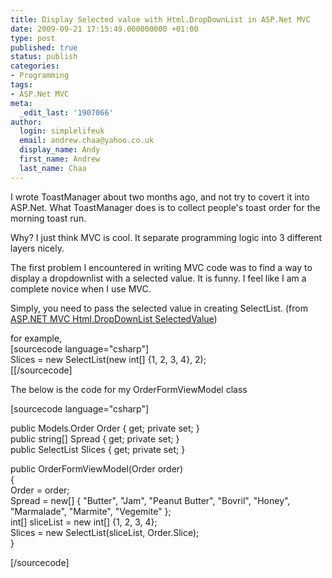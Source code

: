 ```yaml
---
title: Display Selected value with Html.DropDownList in ASP.Net MVC
date: 2009-09-21 17:15:49.000000000 +01:00
type: post
published: true
status: publish
categories:
- Programming
tags:
- ASP.Net MVC
meta:
  _edit_last: '1907066'
author:
  login: simplelifeuk
  email: andrew.chaa@yahoo.co.uk
  display_name: Andy
  first_name: Andrew
  last_name: Chaa
---
```

<p>I wrote ToastManager about two months ago, and not try to covert it into ASP.Net. What ToastManager does is to collect people's toast order for the morning toast run.</p>
<p>Why? I just think MVC is cool. It separate programming logic into 3 different layers nicely.</p>
<p>The first problem I encountered in writing MVC code was to find a way to display a dropdownlist with a selected value. It is funny. I feel like I am a complete novice when I use MVC.</p>
<p>Simply, you need to pass the selected value in creating SelectList. (from <a href="http://stackoverflow.com/questions/624828/asp-net-mvc-html-dropdownlist-selectedvalue">ASP.NET MVC Html.DropDownList SelectedValue</a>) </p>
<p>for example,<br />
[sourcecode language="csharp"]<br />
    Slices = new SelectList(new int[] {1, 2, 3, 4}, 2);<br />
[[/sourcecode]</p>
<p>The below is the code for my OrderFormViewModel class</p>
<p>[sourcecode language="csharp"]</p>
<p>public Models.Order Order { get; private set; }<br />
public string[] Spread { get; private set; }<br />
public SelectList Slices { get; private set; }</p>
<p>public OrderFormViewModel(Order order)<br />
{<br />
    Order = order;<br />
    Spread = new[] { &quot;Butter&quot;, &quot;Jam&quot;, &quot;Peanut Butter&quot;, &quot;Bovril&quot;, &quot;Honey&quot;, &quot;Marmalade&quot;, &quot;Marmite&quot;, &quot;Vegemite&quot; };<br />
    int[] sliceList = new int[] {1, 2, 3, 4};<br />
    Slices = new SelectList(sliceList, Order.Slice);<br />
}</p>
<p>[/sourcecode]</p>
